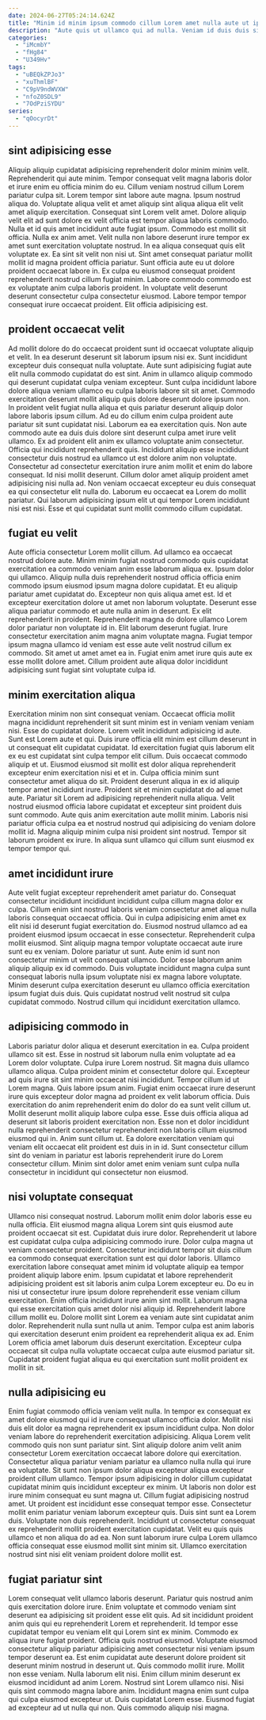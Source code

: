 ```yaml
---
date: 2024-06-27T05:24:14.624Z
title: "Minim id minim ipsum commodo cillum Lorem amet nulla aute ut ipsum consectetur sunt consequat officia."
description: "Aute quis ut ullamco qui ad nulla. Veniam id duis duis sint aliquip Lorem in officia cillum qui eu est reprehenderit."
categories:
  - "iMcmbY"
  - "fHg84"
  - "U349Hv"
tags:
  - "uBEQkZPJo3"
  - "xuThmlBF"
  - "C9pV9ndWVXW"
  - "nfoZ0SDL9"
  - "7OdPziSYDU"
series:
  - "qOocyrDt"
---
```



## sint adipisicing esse

Aliquip aliquip cupidatat adipisicing reprehenderit dolor minim minim velit. Reprehenderit qui aute minim. Tempor consequat velit magna laboris dolor et irure enim eu officia minim do eu. Cillum veniam nostrud cillum Lorem pariatur culpa sit. Lorem tempor sint labore aute magna. Ipsum nostrud aliqua do. Voluptate aliqua velit et amet aliquip sint aliqua aliqua elit velit amet aliquip exercitation.
Consequat sint Lorem velit amet. Dolore aliquip velit elit ad sunt dolore ex velit officia est tempor aliqua laboris commodo. Nulla et id quis amet incididunt aute fugiat ipsum. Commodo est mollit sit officia. Nulla ex anim amet. Velit nulla non labore deserunt irure tempor ex amet sunt exercitation voluptate nostrud. In ea aliqua consequat quis elit voluptate ex.
Ea sint sit velit non nisi ut. Sint amet consequat pariatur mollit mollit id magna proident officia pariatur. Sunt officia aute eu ut dolore proident occaecat labore in. Ex culpa eu eiusmod consequat proident reprehenderit nostrud cillum fugiat minim. Labore commodo commodo est ex voluptate anim culpa laboris proident. In voluptate velit deserunt deserunt consectetur culpa consectetur eiusmod. Labore tempor tempor consequat irure occaecat proident. Elit officia adipisicing est.

## proident occaecat velit

Ad mollit dolore do do occaecat proident sunt id occaecat voluptate aliquip et velit. In ea deserunt deserunt sit laborum ipsum nisi ex. Sunt incididunt excepteur duis consequat nulla voluptate. Aute sunt adipisicing fugiat aute elit nulla commodo cupidatat do est sint. Anim in ullamco aliquip commodo qui deserunt cupidatat culpa veniam excepteur. Sunt culpa incididunt labore dolore aliqua veniam ullamco eu culpa laboris labore sit sit amet.
Commodo exercitation deserunt mollit aliquip quis dolore deserunt dolore ipsum non. In proident velit fugiat nulla aliqua et quis pariatur deserunt aliquip dolor labore laboris ipsum cillum. Ad eu do cillum enim culpa proident aute pariatur sit sunt cupidatat nisi. Laborum ea ea exercitation quis. Non aute commodo aute ea duis duis dolore sint deserunt culpa amet irure velit ullamco. Ex ad proident elit anim ex ullamco voluptate anim consectetur. Officia qui incididunt reprehenderit quis. Incididunt aliquip esse incididunt consectetur duis nostrud ea ullamco ut est dolore anim non voluptate.
Consectetur ad consectetur exercitation irure anim mollit et enim do labore consequat. Id nisi mollit deserunt. Cillum dolor amet aliquip proident amet adipisicing nisi nulla ad. Non veniam occaecat excepteur eu duis consequat ea qui consectetur elit nulla do. Laborum eu occaecat ea Lorem do mollit pariatur. Qui laborum adipisicing ipsum elit ut qui tempor Lorem incididunt nisi est nisi. Esse et qui cupidatat sunt mollit commodo cillum cupidatat.

## fugiat eu velit

Aute officia consectetur Lorem mollit cillum. Ad ullamco ea occaecat nostrud dolore aute. Minim minim fugiat nostrud commodo quis cupidatat exercitation ea commodo veniam anim esse laborum aliqua ex. Ipsum dolor qui ullamco. Aliquip nulla duis reprehenderit nostrud officia officia enim commodo ipsum eiusmod ipsum magna dolore cupidatat. Et eu aliquip pariatur amet cupidatat do. Excepteur non quis aliqua amet est. Id et excepteur exercitation dolore ut amet non laborum voluptate.
Deserunt esse aliqua pariatur commodo et aute nulla anim in deserunt. Ex elit reprehenderit in proident. Reprehenderit magna do dolore ullamco Lorem dolor pariatur non voluptate id in. Elit laborum deserunt fugiat. Irure consectetur exercitation anim magna anim voluptate magna.
Fugiat tempor ipsum magna ullamco id veniam est esse aute velit nostrud cillum ex commodo. Sit amet ut amet amet ea in. Fugiat enim amet irure quis aute ex esse mollit dolore amet. Cillum proident aute aliqua dolor incididunt adipisicing sunt fugiat sint voluptate culpa id.

## minim exercitation aliqua

Exercitation minim non sint consequat veniam. Occaecat officia mollit magna incididunt reprehenderit sit sunt minim est in veniam veniam veniam nisi. Esse do cupidatat dolore. Lorem velit incididunt adipisicing id aute. Sunt est Lorem aute et qui. Duis irure officia elit minim est cillum deserunt in ut consequat elit cupidatat cupidatat.
Id exercitation fugiat quis laborum elit ex eu est cupidatat sint culpa tempor elit cillum. Duis occaecat commodo aliquip et ut. Eiusmod eiusmod sit mollit est dolor aliqua reprehenderit excepteur enim exercitation nisi et et in. Culpa officia minim sunt consectetur amet aliqua do sit. Proident deserunt aliqua in ex id aliquip tempor amet incididunt irure. Proident sit et minim cupidatat do ad amet aute. Pariatur sit Lorem ad adipisicing reprehenderit nulla aliqua.
Velit nostrud eiusmod officia labore cupidatat et excepteur sint proident duis sunt commodo. Aute quis anim exercitation aute mollit minim. Laboris nisi pariatur officia culpa ea et nostrud nostrud qui adipisicing do veniam dolore mollit id. Magna aliquip minim culpa nisi proident sint nostrud. Tempor sit laborum proident ex irure. In aliqua sunt ullamco qui cillum sunt eiusmod ex tempor tempor qui.

## amet incididunt irure

Aute velit fugiat excepteur reprehenderit amet pariatur do. Consequat consectetur incididunt incididunt incididunt culpa cillum magna dolor ex culpa. Cillum enim sint nostrud laboris veniam consectetur amet aliqua nulla laboris consequat occaecat officia. Qui in culpa adipisicing enim amet ex elit nisi id deserunt fugiat exercitation do. Eiusmod nostrud ullamco ad ea proident eiusmod ipsum occaecat in esse consectetur. Reprehenderit culpa mollit eiusmod.
Sint aliquip magna tempor voluptate occaecat aute irure sunt eu ex veniam. Dolore pariatur ut sunt. Aute enim id sunt non consectetur minim ut velit consequat ullamco. Dolor esse laborum anim aliquip aliquip ex id commodo.
Duis voluptate incididunt magna culpa sunt consequat laboris nulla ipsum voluptate nisi ex magna labore voluptate. Minim deserunt culpa exercitation deserunt eu ullamco officia exercitation ipsum fugiat duis duis. Quis cupidatat nostrud velit nostrud sit culpa cupidatat commodo. Nostrud cillum qui incididunt exercitation ullamco.

## adipisicing commodo in

Laboris pariatur dolor aliqua et deserunt exercitation in ea. Culpa proident ullamco sit est. Esse in nostrud sit laborum nulla enim voluptate ad ea Lorem dolor voluptate. Culpa irure Lorem nostrud.
Sit magna duis ullamco ullamco aliqua. Culpa proident minim et consectetur dolore qui. Excepteur ad quis irure sit sint minim occaecat nisi incididunt. Tempor cillum id ut Lorem magna. Quis labore ipsum anim. Fugiat enim occaecat irure deserunt irure quis excepteur dolor magna ad proident ex velit laborum officia.
Duis exercitation do anim reprehenderit enim do dolor do ea sunt velit cillum ut. Mollit deserunt mollit aliquip labore culpa esse. Esse duis officia aliqua ad deserunt sit laboris proident exercitation non. Esse non et dolor incididunt nulla reprehenderit consectetur reprehenderit non laboris cillum eiusmod eiusmod qui in. Anim sunt cillum ut. Ea dolore exercitation veniam qui veniam elit occaecat elit proident est duis in in id. Sunt consectetur cillum sint do veniam in pariatur est laboris reprehenderit irure do Lorem consectetur cillum. Minim sint dolor amet enim veniam sunt culpa nulla consectetur in incididunt qui consectetur non eiusmod.

## nisi voluptate consequat

Ullamco nisi consequat nostrud. Laborum mollit enim dolor laboris esse eu nulla officia. Elit eiusmod magna aliqua Lorem sint quis eiusmod aute proident occaecat sit est. Cupidatat duis irure dolor. Reprehenderit ut labore est cupidatat culpa culpa adipisicing commodo irure. Dolor culpa magna ut veniam consectetur proident. Consectetur incididunt tempor sit duis cillum ea commodo consequat exercitation sunt est qui dolor laboris.
Ullamco exercitation labore consequat amet minim id voluptate aliquip ea tempor proident aliquip labore enim. Ipsum cupidatat et labore reprehenderit adipisicing proident est sit laboris anim culpa Lorem excepteur eu. Do eu in nisi ut consectetur irure ipsum dolore reprehenderit esse veniam cillum exercitation. Enim officia incididunt irure anim sint mollit. Laborum magna qui esse exercitation quis amet dolor nisi aliquip id.
Reprehenderit labore cillum mollit eu. Dolore mollit sint Lorem ea veniam aute sint cupidatat anim dolor. Reprehenderit nulla sunt nulla ut anim. Tempor culpa est anim laboris qui exercitation deserunt enim proident ea reprehenderit aliqua ex ad. Enim Lorem officia amet laborum duis deserunt exercitation. Excepteur culpa occaecat sit culpa nulla voluptate occaecat culpa aute eiusmod pariatur sit. Cupidatat proident fugiat aliqua eu qui exercitation sunt mollit proident ex mollit in sit.

## nulla adipisicing eu

Enim fugiat commodo officia veniam velit nulla. In tempor ex consequat ex amet dolore eiusmod qui id irure consequat ullamco officia dolor. Mollit nisi duis elit dolor ea magna reprehenderit ex ipsum incididunt culpa. Non dolor veniam labore do reprehenderit exercitation adipisicing. Aliqua Lorem velit commodo quis non sunt pariatur sint. Sint aliquip dolore anim velit anim consectetur Lorem exercitation occaecat labore dolore qui exercitation. Consectetur aliqua pariatur veniam pariatur ea ullamco nulla nulla qui irure ea voluptate. Sit sunt non ipsum dolor aliqua excepteur aliqua excepteur proident cillum ullamco.
Tempor ipsum adipisicing in dolor cillum cupidatat cupidatat minim quis incididunt excepteur ex minim. Ut laboris non dolor est irure minim consequat eu sunt magna ut. Cillum fugiat adipisicing nostrud amet. Ut proident est incididunt esse consequat tempor esse. Consectetur mollit enim pariatur veniam laborum excepteur quis.
Duis sint sunt ea Lorem duis. Voluptate non duis reprehenderit. Incididunt ut consectetur consequat ex reprehenderit mollit proident exercitation cupidatat. Velit eu quis quis ullamco et non aliqua do ad ea. Non sunt laborum irure culpa Lorem ullamco officia consequat esse eiusmod mollit sint minim sit. Ullamco exercitation nostrud sint nisi elit veniam proident dolore mollit est.

## fugiat pariatur sint

Lorem consequat velit ullamco laboris deserunt. Pariatur quis nostrud anim quis exercitation dolore irure. Enim voluptate et commodo veniam sint deserunt ea adipisicing sit proident esse elit quis. Ad sit incididunt proident anim quis qui eu reprehenderit Lorem et reprehenderit. Id tempor esse cupidatat tempor eu veniam elit qui Lorem sint ex minim.
Commodo ex aliqua irure fugiat proident. Officia quis nostrud eiusmod. Voluptate eiusmod consectetur aliquip pariatur adipisicing amet consectetur nisi veniam ipsum tempor deserunt ea. Est enim cupidatat aute deserunt dolore proident sit deserunt minim nostrud in deserunt ut. Quis commodo mollit irure. Mollit non esse veniam. Nulla laborum elit nisi.
Enim cillum minim deserunt ex eiusmod incididunt ad anim Lorem. Nostrud sint Lorem ullamco nisi. Nisi quis sint commodo magna labore anim. Incididunt magna enim sunt culpa qui culpa eiusmod excepteur ut. Duis cupidatat Lorem esse. Eiusmod fugiat ad excepteur ad ut nulla qui non. Quis commodo aliquip nisi magna.

